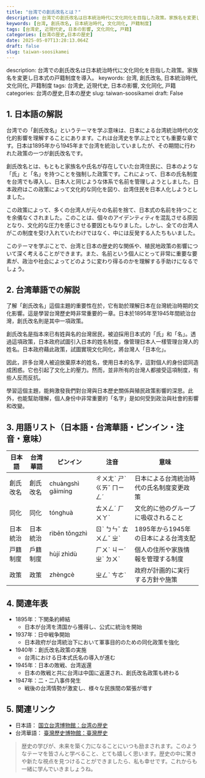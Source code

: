 ```yaml
---
title: "台湾での創氏改名とは？"
description: 台湾での創氏改名は日本統治時代に文化同化を目指した政策。家族名を変更し日本式の戸籍制度を導入。
keywords: [台湾, 創氏改名, 日本統治時代, 文化同化, 戸籍制度]
tags: [台湾史, 近現代史, 日本の影響, 文化同化, 戸籍]
categories: [台湾の歴史,日本の歴史]
date: 2025-05-07T13:28:13.064Z
draft: false
slug: taiwan-soosikamei
---
```


description: 台湾での創氏改名は日本統治時代に文化同化を目指した政策。家族名を変更し日本式の戸籍制度を導入。
keywords: 台湾, 創氏改名, 日本統治時代, 文化同化, 戸籍制度
tags: 台湾史, 近現代史, 日本の影響, 文化同化, 戸籍
categories: 台湾の歴史,日本の歴史
slug: taiwan-soosikamei
draft: False

## 1. 日本語の解説

台湾での「創氏改名」というテーマを学ぶ意味は、日本による台湾統治時代の文化的影響を理解することにあります。これは台湾史を学ぶ上でとても重要な章です。日本は1895年から1945年まで台湾を統治していましたが、その期間に行われた政策の一つが創氏改名です。

創氏改名とは、もともと家族名や氏名が存在していた台湾住民に、日本のような「氏」と「名」を持つことを強制した政策です。これによって、日本の氏名制度を台湾でも導入し、日本人と同じような体系で名前を管理しようとしました。日本政府はこの政策によって文化的な同化を図り、台湾住民を日本人化しようとしました。

この政策によって、多くの台湾人が元々の名前を捨て、日本式の名前を持つことを余儀なくされました。このことは、個々のアイデンティティを混乱させる原因となり、文化的な圧力を感じさせる要因ともなりました。しかし、全ての台湾人がこの制度を受け入れていたわけではなく、中には反発する人たちもいました。

このテーマを学ぶことで、台湾と日本の歴史的な関係や、植民地政策の影響について深く考えることができます。また、名前という個人にとって非常に重要な要素が、政治や社会によってどのように変わり得るのかを理解する手助けになるでしょう。

## 2. 台湾華語での解説

了解「創氏改名」這個主題的重要性在於，它有助於理解日本在台灣統治時期的文化影響。這是學習台灣歷史時非常重要的一章。日本於1895年至1945年間統治台灣，創氏改名則是其中一項政策。

創氏改名是指本來已有姓與名的台灣居民，被迫採用日本式的「氏」和「名」。透過這項政策，日本政府試圖引入日本的姓名制度，像管理日本人一樣管理台灣人的姓名。日本政府藉此政策，試圖實現文化同化，將台灣人「日本化」。

因此，許多台灣人被迫放棄原本的姓名，使用日本的名字，這對個人的身份認同造成困惑。它也引起了文化上的壓力。然而，並非所有的台灣人都接受這項制度，有些人反而反抗。

學習這個主題，能夠激發我們對台灣與日本歷史關係與殖民政策影響的深思。此外，也能幫助理解，個人身份中非常重要的「名字」是如何受到政治與社會的影響和改變。

## 3. 用語リスト（日本語・台湾華語・ピンイン・注音・意味）

| 日本語   | 台湾華語 | ピンイン | 注音     | 意味                                         |
|---------|---------|---------|---------|--------------------------------------------|
| 創氏改名 | 創氏改名 | chuàngshì gǎimíng | ㄔㄨㄤˋ ㄕˋ ㄍㄞˇ ㄇㄧㄥˊ | 日本による台湾統治時代の氏名制度変更政策    |
| 同化    | 同化    | tónghuà | ㄊㄨㄥˊ ㄏㄨㄚˋ | 文化的に他のグループに吸収されること          |
| 日本統治 | 日本統治 | rìběn tǒngzhì | ㄖˋ ㄅㄣˇ ㄊㄨㄥˇ ㄓˋ | 1895年から1945年の日本による台湾支配         |
| 戸籍制度 | 戶籍制度 | hùjí zhìdù | ㄏㄨˋ ㄐㄧˊ ㄓˋ ㄉㄨˋ | 個人の住所や家族情報を管理する制度          |
| 政策    | 政策    | zhèngcè | ㄓㄥˋ ㄘㄜˋ | 政府が計画的に実行する方針や施策            |

## 4. 関連年表

- 1895年：下関条約締結
  - 日本が台湾を清国から獲得し、公式に統治を開始
- 1937年：日中戦争開始
  - 日本政府が台湾統治下において軍事目的のための同化政策を強化
- 1940年：創氏改名政策の実施
  - 台湾における日本式氏名の導入が進む
- 1945年：日本の敗戦、台湾返還
  - 日本の敗戦と共に台湾は中国に返還され、創氏改名政策も終わる
- 1947年：二・二八事件発生
  - 戦後の台湾情勢が激変し、様々な民族間の緊張が増す

## 5. 関連リンク

- 日本語： [国立台湾博物館：台湾の歴史](http://www.ntm.gov.tw/)
- 台湾華語： [臺灣歷史博物館：臺灣歷史](http://www.nmh.gov.tw/)

>歴史の学びが、未来を築く力になることにいつも励まされます。このようなテーマを皆さんと学べること、とても嬉しく思います。歴史の中に驚きや新たな視点を見つけることができましたら、私も幸せです。これからも一緒に学んでいきましょうね。